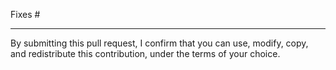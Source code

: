 <!--
Explain what changed and why.

Please read the [Contribution guidelines](../CONTRIBUTING.md) and follow the pull-request
checklist.
-->

Fixes # <!-- Please create a new issue if none exists yet -->

---

By submitting this pull request, I confirm that you can use, modify, copy, and redistribute this contribution, under the terms of your choice.

